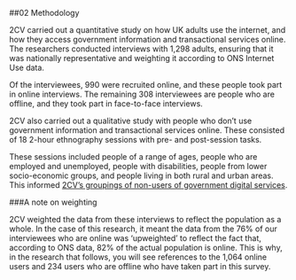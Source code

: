 ##02 Methodology

2CV carried out a quantitative study on how UK adults use the internet, and how they access government information and transactional services online. The researchers conducted interviews with 1,298 adults, ensuring that it was nationally representative and weighting it according to ONS Internet Use data.

Of the interviewees, 990 were recruited online, and these people took part in online interviews. The remaining 308 interviewees are people who are offline, and they took part in face-to-face interviews.

2CV also carried out a qualitative study with people who don’t use government information and transactional services online. These consisted of 18 2-hour ethnography sessions with pre- and post-session tasks. 

These sessions included people of a range of ages, people who are employed and unemployed, people with disabilities, people from lower socio-economic groups, and people living in both rural and urban areas. This informed <a href="#groupings-of-people-who-do-not-use-government-services-or-information-online">2CV’s groupings of non-users of government digital services</a>.

###A note on weighting

2CV weighted the data from these interviews to reflect the population as a whole. In the case of this research, it meant the data from the 76% of our interviewees who are online was ‘upweighted’ to reflect the fact that, according to ONS data, 82% of the actual population is online. This is why, in the research that follows, you will see references to the 1,064 online users and 234 users who are offline who have taken part in this survey.